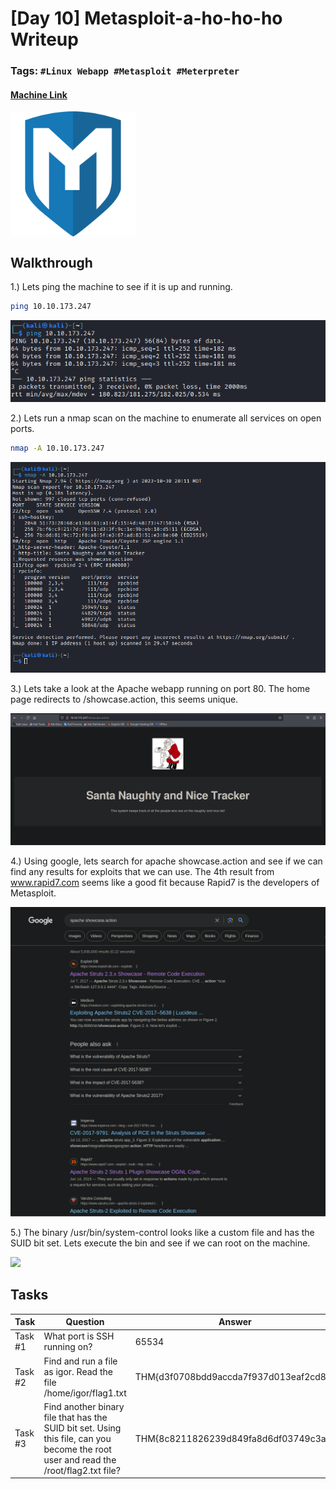 # [Day 10] Metasploit-a-ho-ho-ho Writeup
### Tags: `#Linux Webapp #Metasploit #Meterpreter`
#### [Machine Link](https://tryhackme.com/room/25daysofchristmas)

<img src='imgs/advent2019day10.png' width='200' align='center'>

## Walkthrough

1.) Lets ping the machine to see if it is up and running.

```bash
ping 10.10.173.247
```

![](imgs/ping.png)

2.) Lets run a nmap scan on the machine to enumerate all services on open ports.

```bash
nmap -A 10.10.173.247
```

![](imgs/nmap.png)

3.) Lets take a look at the Apache webapp running on port 80. The home page redirects to /showcase.action, this seems unique.

![](imgs/webapp.png)

4.) Using google, lets search for apache showcase.action and see if we can find any results for exploits that we can use. The 4th result from www.rapid7.com seems like a good fit because Rapid7 is the developers of Metasploit.

![](imgs/showcase_action.png)

5.) The binary /usr/bin/system-control looks like a custom file and has the SUID bit set. Lets execute the bin and see if we can root on the machine.

![](imgs/root.png)

## Tasks
| Task | Question | Answer |
| --- | --- | --- |
| Task #1 | What port is SSH running on? | 65534 |
| Task #2 | Find and run a file as igor. Read the file /home/igor/flag1.txt | THM{d3f0708bdd9accda7f937d013eaf2cd8} |
| Task #3 | Find another binary file that has the SUID bit set. Using this file, can you become the root user and read the /root/flag2.txt file? | THM{8c8211826239d849fa8d6df03749c3a2} |








